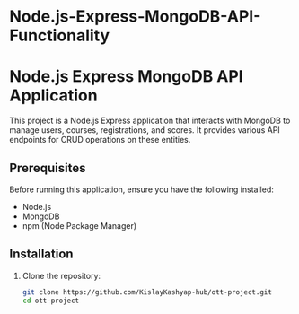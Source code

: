 # Node.js-Express-MongoDB-API-Functionality

# Node.js Express MongoDB API Application

This project is a Node.js Express application that interacts with MongoDB to manage users, courses, registrations, and scores. It provides various API endpoints for CRUD operations on these entities.

## Prerequisites

Before running this application, ensure you have the following installed:

- Node.js
- MongoDB
- npm (Node Package Manager)

## Installation

1. Clone the repository:

   ```bash
   git clone https://github.com/KislayKashyap-hub/ott-project.git
   cd ott-project
